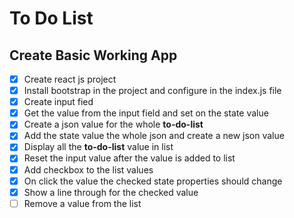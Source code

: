 # To Do List

## Create Basic Working App

- [x] Create react js project
- [x] Install bootstrap in the project and configure in the index.js file
- [x] Create input fied
- [x] Get the value from the input field and set on the state value
- [x] Create a json value for the whole **to-do-list**
- [x] Add the state value the whole json and create a new json value
- [x] Display all the **to-do-list** value in list
- [x] Reset the input value after the value is added to list
- [x] Add checkbox to the list values
- [x] On click the value the checked state properties should change
- [x] Show a line through for the checked value
- [ ] Remove a value from the list
